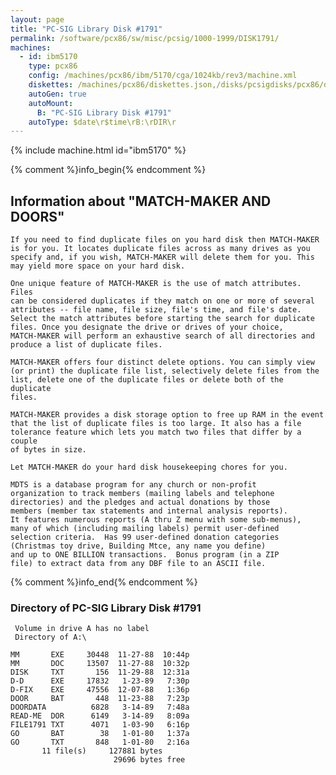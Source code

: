 ```yaml
---
layout: page
title: "PC-SIG Library Disk #1791"
permalink: /software/pcx86/sw/misc/pcsig/1000-1999/DISK1791/
machines:
  - id: ibm5170
    type: pcx86
    config: /machines/pcx86/ibm/5170/cga/1024kb/rev3/machine.xml
    diskettes: /machines/pcx86/diskettes.json,/disks/pcsigdisks/pcx86/diskettes.json
    autoGen: true
    autoMount:
      B: "PC-SIG Library Disk #1791"
    autoType: $date\r$time\rB:\rDIR\r
---
```


{% include machine.html id="ibm5170" %}

{% comment %}info_begin{% endcomment %}

## Information about "MATCH-MAKER AND DOORS"

    If you need to find duplicate files on you hard disk then MATCH-MAKER
    is for you. It locates duplicate files across as many drives as you
    specify and, if you wish, MATCH-MAKER will delete them for you. This
    may yield more space on your hard disk.
    
    One unique feature of MATCH-MAKER is the use of match attributes. Files
    can be considered duplicates if they match on one or more of several
    attributes -- file name, file size, file's time, and file's date.
    Select the match attributes before starting the search for duplicate
    files. Once you designate the drive or drives of your choice,
    MATCH-MAKER will perform an exhaustive search of all directories and
    produce a list of duplicate files.
    
    MATCH-MAKER offers four distinct delete options. You can simply view
    (or print) the duplicate file list, selectively delete files from the
    list, delete one of the duplicate files or delete both of the duplicate
    files.
    
    MATCH-MAKER provides a disk storage option to free up RAM in the event
    that the list of duplicate files is too large. It also has a file
    tolerance feature which lets you match two files that differ by a couple
    of bytes in size.
    
    Let MATCH-MAKER do your hard disk housekeeping chores for you.
    
    MDTS is a database program for any church or non-profit
    organization to track members (mailing labels and telephone
    directories) and the pledges and actual donations by those
    members (member tax statements and internal analysis reports).
    It features numerous reports (A thru Z menu with some sub-menus),
    many of which (including mailing labels) permit user-defined
    selection criteria.  Has 99 user-defined donation categories
    (Christmas toy drive, Building Mtce, any name you define)
    and up to ONE BILLION transactions.  Bonus program (in a ZIP
    file) to extract data from any DBF file to an ASCII file.
{% comment %}info_end{% endcomment %}


### Directory of PC-SIG Library Disk #1791

     Volume in drive A has no label
     Directory of A:\

    MM       EXE     30448  11-27-88  10:44p
    MM       DOC     13507  11-27-88  10:32p
    DISK     TXT       156  11-29-88  12:31a
    D-D      EXE     17832   1-23-89   7:30p
    D-FIX    EXE     47556  12-07-88   1:36p
    DOOR     BAT       448  11-23-88   7:23p
    DOORDATA          6828   3-14-89   7:48a
    READ-ME  DOR      6149   3-14-89   8:09a
    FILE1791 TXT      4071   1-03-90   6:16p
    GO       BAT        38   1-01-80   1:37a
    GO       TXT       848   1-01-80   2:16a
           11 file(s)     127881 bytes
                           29696 bytes free
